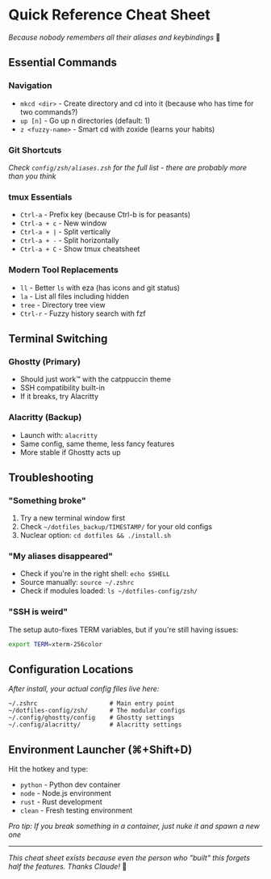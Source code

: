 # Quick Reference Cheat Sheet

*Because nobody remembers all their aliases and keybindings* 📝

## Essential Commands

### Navigation
- `mkcd <dir>` - Create directory and cd into it (because who has time for two commands?)
- `up [n]` - Go up n directories (default: 1)
- `z <fuzzy-name>` - Smart cd with zoxide (learns your habits)

### Git Shortcuts
*Check `config/zsh/aliases.zsh` for the full list - there are probably more than you think*

### tmux Essentials
- `Ctrl-a` - Prefix key (because Ctrl-b is for peasants)
- `Ctrl-a + c` - New window
- `Ctrl-a + |` - Split vertically
- `Ctrl-a + -` - Split horizontally
- `Ctrl-a + C` - Show tmux cheatsheet

### Modern Tool Replacements
- `ll` - Better `ls` with eza (has icons and git status)
- `la` - List all files including hidden
- `tree` - Directory tree view
- `Ctrl-r` - Fuzzy history search with fzf

## Terminal Switching

### Ghostty (Primary)
- Should just work™ with the catppuccin theme
- SSH compatibility built-in
- If it breaks, try Alacritty

### Alacritty (Backup)
- Launch with: `alacritty`
- Same config, same theme, less fancy features
- More stable if Ghostty acts up

## Troubleshooting

### "Something broke"
1. Try a new terminal window first
2. Check `~/dotfiles_backup/TIMESTAMP/` for your old configs
3. Nuclear option: `cd dotfiles && ./install.sh`

### "My aliases disappeared"
- Check if you're in the right shell: `echo $SHELL`
- Source manually: `source ~/.zshrc`
- Check if modules loaded: `ls ~/dotfiles-config/zsh/`

### "SSH is weird"
The setup auto-fixes TERM variables, but if you're still having issues:
```bash
export TERM=xterm-256color
```

## Configuration Locations

*After install, your actual config files live here:*

```
~/.zshrc                    # Main entry point
~/dotfiles-config/zsh/      # The modular configs
~/.config/ghostty/config    # Ghostty settings
~/.config/alacritty/        # Alacritty settings
```

## Environment Launcher (⌘+Shift+D)

Hit the hotkey and type:
- `python` - Python dev container
- `node` - Node.js environment
- `rust` - Rust development
- `clean` - Fresh testing environment

*Pro tip: If you break something in a container, just nuke it and spawn a new one*

---

*This cheat sheet exists because even the person who "built" this forgets half the features. Thanks Claude!* 🤖